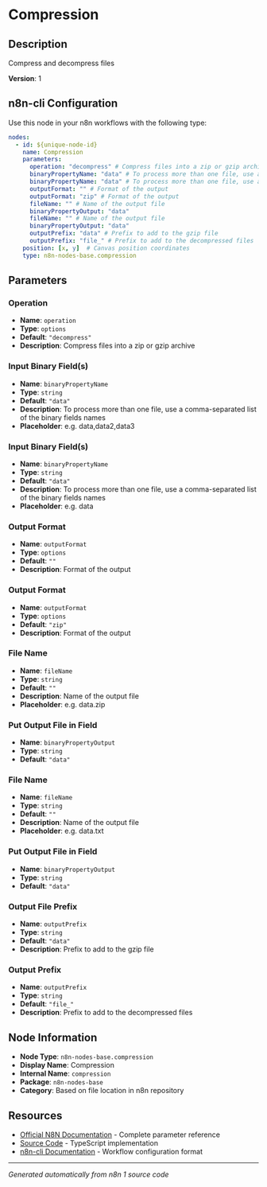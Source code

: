 # Compression

## Description

Compress and decompress files

**Version**: 1

## n8n-cli Configuration

Use this node in your n8n workflows with the following type:

```yaml
nodes:
  - id: ${unique-node-id}
    name: Compression
    parameters:
      operation: "decompress" # Compress files into a zip or gzip archive
      binaryPropertyName: "data" # To process more than one file, use a comma-separated list of the binary fields names
      binaryPropertyName: "data" # To process more than one file, use a comma-separated list of the binary fields names
      outputFormat: "" # Format of the output
      outputFormat: "zip" # Format of the output
      fileName: "" # Name of the output file
      binaryPropertyOutput: "data"
      fileName: "" # Name of the output file
      binaryPropertyOutput: "data"
      outputPrefix: "data" # Prefix to add to the gzip file
      outputPrefix: "file_" # Prefix to add to the decompressed files
    position: [x, y]  # Canvas position coordinates
    type: n8n-nodes-base.compression
```

## Parameters

### Operation

- **Name**: `operation`
- **Type**: `options`
- **Default**: `"decompress"`
- **Description**: Compress files into a zip or gzip archive

### Input Binary Field(s)

- **Name**: `binaryPropertyName`
- **Type**: `string`
- **Default**: `"data"`
- **Description**: To process more than one file, use a comma-separated list of the binary fields names
- **Placeholder**: e.g. data,data2,data3

### Input Binary Field(s)

- **Name**: `binaryPropertyName`
- **Type**: `string`
- **Default**: `"data"`
- **Description**: To process more than one file, use a comma-separated list of the binary fields names
- **Placeholder**: e.g. data

### Output Format

- **Name**: `outputFormat`
- **Type**: `options`
- **Default**: `""`
- **Description**: Format of the output

### Output Format

- **Name**: `outputFormat`
- **Type**: `options`
- **Default**: `"zip"`
- **Description**: Format of the output

### File Name

- **Name**: `fileName`
- **Type**: `string`
- **Default**: `""`
- **Description**: Name of the output file
- **Placeholder**: e.g. data.zip

### Put Output File in Field

- **Name**: `binaryPropertyOutput`
- **Type**: `string`
- **Default**: `"data"`

### File Name

- **Name**: `fileName`
- **Type**: `string`
- **Default**: `""`
- **Description**: Name of the output file
- **Placeholder**: e.g. data.txt

### Put Output File in Field

- **Name**: `binaryPropertyOutput`
- **Type**: `string`
- **Default**: `"data"`

### Output File Prefix

- **Name**: `outputPrefix`
- **Type**: `string`
- **Default**: `"data"`
- **Description**: Prefix to add to the gzip file

### Output Prefix

- **Name**: `outputPrefix`
- **Type**: `string`
- **Default**: `"file_"`
- **Description**: Prefix to add to the decompressed files


## Node Information

- **Node Type**: `n8n-nodes-base.compression`
- **Display Name**: Compression
- **Internal Name**: `compression`
- **Package**: `n8n-nodes-base`
- **Category**: Based on file location in n8n repository

## Resources

- [Official N8N Documentation](https://docs.n8n.io/integrations/builtin/core-nodes/n8n-nodes-base.compression/) - Complete parameter reference
- [Source Code](https://github.com/n8n-io/n8n/blob/master/packages/nodes-base/nodes/Compression/Compression.node.ts) - TypeScript implementation
- [n8n-cli Documentation](https://github.com/edenreich/n8n-cli) - Workflow configuration format

---
*Generated automatically from n8n 1 source code*
